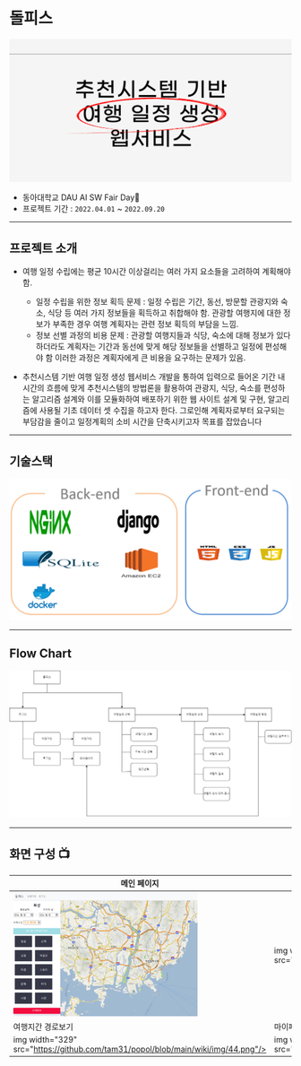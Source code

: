 # 돌피스

![img](/wiki/main.PNG)
  
- 동아대학교 DAU AI SW Fair Day​:seedling:
- 프로젝트 기간 : `2022.04.01` ~ `2022.09.20`

---- 

## 프로젝트 소개

* 여행 일정 수립에는 평균 10시간 이상걸리는 여러 가지 요소들을 고려하여 계획해야 함.
  - 일정 수립을 위한 정보 획득 문제 : 일정 수립은 기간, 동선, 방문할 관광지와 숙소, 식당 등 여러 가지 정보들을 획득하고 취합해야 함. 관광할 여행지에 대한 정보가 부족한 경우 여행 계획자는 관련 정보 획득의 부담을 느낌.
  - 정보 선별 과정의 비용 문제 : 관광할 여행지들과 식당, 숙소에 대해 정보가 있다 하더라도 계획자는 기간과 동선에 맞게 해당 정보들을 선별하고 일정에 편성해야 함 이러한 과정은 계획자에게 큰 비용을 요구하는 문제가 있음. 

* 추천시스템 기반 여행 일정 생성 웹서비스 개발을 통하여 입력으로 들어온 기간 내 시간의 흐름에 맞게 추천시스템의 방법론을 활용하여 관광지, 식당, 숙소를 편성하는 알고리즘 설계와 이를 모듈화하여 배포하기 위한 웹 사이트 설계 및 구현, 알고리즘에 사용될 기초 데이터 셋 수집을 하고자 한다. 그로인해 계획자로부터 요구되는 부담감을 줄이고 일정계획의 소비 시간을 단축시키고자 목표를 잡았습니다

---- 

## 기술스택
![img](/wiki/stack.PNG)

---- 

## Flow Chart
![img](/wiki/flow.png)

---- 

## 화면 구성 📺
| 메인 페이지  |  일정수정 페이지   |  일정확정 페이지   |
|------|---|---|
| <img width="329" src="https://github.com/tam31/popol/blob/main/wiki/img/11.png"/>   | img width="329" src="https://github.com/tam31/popol/blob/main/wiki/img/22.png"/> |img width="329" src="https://github.com/tam31/popol/blob/main/wiki/img/33.png"/>|   
| 여행지간 경로보기   |  마이페이지 확정된 여행일정 저장   |  
| img width="329" src="https://github.com/tam31/popol/blob/main/wiki/img/44.png"/>   |  img width="329" src="https://github.com/tam31/popol/blob/main/wiki/img/66.png"/>     |
